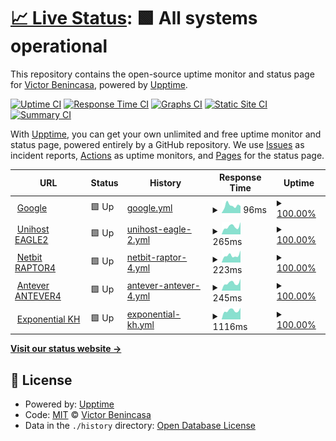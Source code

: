 # [📈 Live Status](https://demo.upptime.js.org): <!--live status--> **🟩 All systems operational**

This repository contains the open-source uptime monitor and status page for [Victor Benincasa](https://br.linkedin.com/in/vbenincasa), powered by [Upptime](https://github.com/upptime/upptime).

[![Uptime CI](https://github.com/vbenincasa/upptime/workflows/Uptime%20CI/badge.svg)](https://github.com/vbenincasa/upptime/actions?query=workflow%3A%22Uptime+CI%22)
[![Response Time CI](https://github.com/vbenincasa/upptime/workflows/Response%20Time%20CI/badge.svg)](https://github.com/vbenincasa/upptime/actions?query=workflow%3A%22Response+Time+CI%22)
[![Graphs CI](https://github.com/vbenincasa/upptime/workflows/Graphs%20CI/badge.svg)](https://github.com/vbenincasa/upptime/actions?query=workflow%3A%22Graphs+CI%22)
[![Static Site CI](https://github.com/vbenincasa/upptime/workflows/Static%20Site%20CI/badge.svg)](https://github.com/vbenincasa/upptime/actions?query=workflow%3A%22Static+Site+CI%22)
[![Summary CI](https://github.com/vbenincasa/upptime/workflows/Summary%20CI/badge.svg)](https://github.com/vbenincasa/upptime/actions?query=workflow%3A%22Summary+CI%22)

With [Upptime](https://upptime.js.org), you can get your own unlimited and free uptime monitor and status page, powered entirely by a GitHub repository. We use [Issues](https://github.com/vbenincasa/upptime/issues) as incident reports, [Actions](https://github.com/vbenincasa/upptime/actions) as uptime monitors, and [Pages](https://demo.upptime.js.org) for the status page.

<!--start: status pages-->
<!-- This summary is generated by Upptime (https://github.com/upptime/upptime) -->
<!-- Do not edit this manually, your changes will be overwritten -->
<!-- prettier-ignore -->
| URL | Status | History | Response Time | Uptime |
| --- | ------ | ------- | ------------- | ------ |
| <img alt="" src="https://icons.duckduckgo.com/ip3/www.google.com.ico" height="13"> [Google](https://www.google.com) | 🟩 Up | [google.yml](https://github.com/vbenincasa/upptime/commits/HEAD/history/google.yml) | <details><summary><img alt="Response time graph" src="./graphs/google/response-time-week.png" height="20"> 96ms</summary><br><a href="https://vbenincasa.github.io/upptime/history/google"><img alt="Response time 112" src="https://img.shields.io/endpoint?url=https%3A%2F%2Fraw.githubusercontent.com%2Fvbenincasa%2Fupptime%2FHEAD%2Fapi%2Fgoogle%2Fresponse-time.json"></a><br><a href="https://vbenincasa.github.io/upptime/history/google"><img alt="24-hour response time 71" src="https://img.shields.io/endpoint?url=https%3A%2F%2Fraw.githubusercontent.com%2Fvbenincasa%2Fupptime%2FHEAD%2Fapi%2Fgoogle%2Fresponse-time-day.json"></a><br><a href="https://vbenincasa.github.io/upptime/history/google"><img alt="7-day response time 96" src="https://img.shields.io/endpoint?url=https%3A%2F%2Fraw.githubusercontent.com%2Fvbenincasa%2Fupptime%2FHEAD%2Fapi%2Fgoogle%2Fresponse-time-week.json"></a><br><a href="https://vbenincasa.github.io/upptime/history/google"><img alt="30-day response time 96" src="https://img.shields.io/endpoint?url=https%3A%2F%2Fraw.githubusercontent.com%2Fvbenincasa%2Fupptime%2FHEAD%2Fapi%2Fgoogle%2Fresponse-time-month.json"></a><br><a href="https://vbenincasa.github.io/upptime/history/google"><img alt="1-year response time 112" src="https://img.shields.io/endpoint?url=https%3A%2F%2Fraw.githubusercontent.com%2Fvbenincasa%2Fupptime%2FHEAD%2Fapi%2Fgoogle%2Fresponse-time-year.json"></a></details> | <details><summary><a href="https://vbenincasa.github.io/upptime/history/google">100.00%</a></summary><a href="https://vbenincasa.github.io/upptime/history/google"><img alt="All-time uptime 100.00%" src="https://img.shields.io/endpoint?url=https%3A%2F%2Fraw.githubusercontent.com%2Fvbenincasa%2Fupptime%2FHEAD%2Fapi%2Fgoogle%2Fuptime.json"></a><br><a href="https://vbenincasa.github.io/upptime/history/google"><img alt="24-hour uptime 100.00%" src="https://img.shields.io/endpoint?url=https%3A%2F%2Fraw.githubusercontent.com%2Fvbenincasa%2Fupptime%2FHEAD%2Fapi%2Fgoogle%2Fuptime-day.json"></a><br><a href="https://vbenincasa.github.io/upptime/history/google"><img alt="7-day uptime 100.00%" src="https://img.shields.io/endpoint?url=https%3A%2F%2Fraw.githubusercontent.com%2Fvbenincasa%2Fupptime%2FHEAD%2Fapi%2Fgoogle%2Fuptime-week.json"></a><br><a href="https://vbenincasa.github.io/upptime/history/google"><img alt="30-day uptime 100.00%" src="https://img.shields.io/endpoint?url=https%3A%2F%2Fraw.githubusercontent.com%2Fvbenincasa%2Fupptime%2FHEAD%2Fapi%2Fgoogle%2Fuptime-month.json"></a><br><a href="https://vbenincasa.github.io/upptime/history/google"><img alt="1-year uptime 99.99%" src="https://img.shields.io/endpoint?url=https%3A%2F%2Fraw.githubusercontent.com%2Fvbenincasa%2Fupptime%2FHEAD%2Fapi%2Fgoogle%2Fuptime-year.json"></a></details>
| <img alt="" src="https://icons.duckduckgo.com/ip3/eagle2.unihostbrasil.com.br.ico" height="13"> [Unihost EAGLE2](http://eagle2.unihostbrasil.com.br) | 🟩 Up | [unihost-eagle-2.yml](https://github.com/vbenincasa/upptime/commits/HEAD/history/unihost-eagle-2.yml) | <details><summary><img alt="Response time graph" src="./graphs/unihost-eagle-2/response-time-week.png" height="20"> 265ms</summary><br><a href="https://vbenincasa.github.io/upptime/history/unihost-eagle-2"><img alt="Response time 269" src="https://img.shields.io/endpoint?url=https%3A%2F%2Fraw.githubusercontent.com%2Fvbenincasa%2Fupptime%2FHEAD%2Fapi%2Funihost-eagle-2%2Fresponse-time.json"></a><br><a href="https://vbenincasa.github.io/upptime/history/unihost-eagle-2"><img alt="24-hour response time 309" src="https://img.shields.io/endpoint?url=https%3A%2F%2Fraw.githubusercontent.com%2Fvbenincasa%2Fupptime%2FHEAD%2Fapi%2Funihost-eagle-2%2Fresponse-time-day.json"></a><br><a href="https://vbenincasa.github.io/upptime/history/unihost-eagle-2"><img alt="7-day response time 265" src="https://img.shields.io/endpoint?url=https%3A%2F%2Fraw.githubusercontent.com%2Fvbenincasa%2Fupptime%2FHEAD%2Fapi%2Funihost-eagle-2%2Fresponse-time-week.json"></a><br><a href="https://vbenincasa.github.io/upptime/history/unihost-eagle-2"><img alt="30-day response time 239" src="https://img.shields.io/endpoint?url=https%3A%2F%2Fraw.githubusercontent.com%2Fvbenincasa%2Fupptime%2FHEAD%2Fapi%2Funihost-eagle-2%2Fresponse-time-month.json"></a><br><a href="https://vbenincasa.github.io/upptime/history/unihost-eagle-2"><img alt="1-year response time 270" src="https://img.shields.io/endpoint?url=https%3A%2F%2Fraw.githubusercontent.com%2Fvbenincasa%2Fupptime%2FHEAD%2Fapi%2Funihost-eagle-2%2Fresponse-time-year.json"></a></details> | <details><summary><a href="https://vbenincasa.github.io/upptime/history/unihost-eagle-2">100.00%</a></summary><a href="https://vbenincasa.github.io/upptime/history/unihost-eagle-2"><img alt="All-time uptime 100.00%" src="https://img.shields.io/endpoint?url=https%3A%2F%2Fraw.githubusercontent.com%2Fvbenincasa%2Fupptime%2FHEAD%2Fapi%2Funihost-eagle-2%2Fuptime.json"></a><br><a href="https://vbenincasa.github.io/upptime/history/unihost-eagle-2"><img alt="24-hour uptime 100.00%" src="https://img.shields.io/endpoint?url=https%3A%2F%2Fraw.githubusercontent.com%2Fvbenincasa%2Fupptime%2FHEAD%2Fapi%2Funihost-eagle-2%2Fuptime-day.json"></a><br><a href="https://vbenincasa.github.io/upptime/history/unihost-eagle-2"><img alt="7-day uptime 100.00%" src="https://img.shields.io/endpoint?url=https%3A%2F%2Fraw.githubusercontent.com%2Fvbenincasa%2Fupptime%2FHEAD%2Fapi%2Funihost-eagle-2%2Fuptime-week.json"></a><br><a href="https://vbenincasa.github.io/upptime/history/unihost-eagle-2"><img alt="30-day uptime 100.00%" src="https://img.shields.io/endpoint?url=https%3A%2F%2Fraw.githubusercontent.com%2Fvbenincasa%2Fupptime%2FHEAD%2Fapi%2Funihost-eagle-2%2Fuptime-month.json"></a><br><a href="https://vbenincasa.github.io/upptime/history/unihost-eagle-2"><img alt="1-year uptime 100.00%" src="https://img.shields.io/endpoint?url=https%3A%2F%2Fraw.githubusercontent.com%2Fvbenincasa%2Fupptime%2FHEAD%2Fapi%2Funihost-eagle-2%2Fuptime-year.json"></a></details>
| <img alt="" src="https://icons.duckduckgo.com/ip3/raptor4.netbit.com.br.ico" height="13"> [Netbit RAPTOR4](http://raptor4.netbit.com.br) | 🟩 Up | [netbit-raptor-4.yml](https://github.com/vbenincasa/upptime/commits/HEAD/history/netbit-raptor-4.yml) | <details><summary><img alt="Response time graph" src="./graphs/netbit-raptor-4/response-time-week.png" height="20"> 223ms</summary><br><a href="https://vbenincasa.github.io/upptime/history/netbit-raptor-4"><img alt="Response time 271" src="https://img.shields.io/endpoint?url=https%3A%2F%2Fraw.githubusercontent.com%2Fvbenincasa%2Fupptime%2FHEAD%2Fapi%2Fnetbit-raptor-4%2Fresponse-time.json"></a><br><a href="https://vbenincasa.github.io/upptime/history/netbit-raptor-4"><img alt="24-hour response time 172" src="https://img.shields.io/endpoint?url=https%3A%2F%2Fraw.githubusercontent.com%2Fvbenincasa%2Fupptime%2FHEAD%2Fapi%2Fnetbit-raptor-4%2Fresponse-time-day.json"></a><br><a href="https://vbenincasa.github.io/upptime/history/netbit-raptor-4"><img alt="7-day response time 223" src="https://img.shields.io/endpoint?url=https%3A%2F%2Fraw.githubusercontent.com%2Fvbenincasa%2Fupptime%2FHEAD%2Fapi%2Fnetbit-raptor-4%2Fresponse-time-week.json"></a><br><a href="https://vbenincasa.github.io/upptime/history/netbit-raptor-4"><img alt="30-day response time 234" src="https://img.shields.io/endpoint?url=https%3A%2F%2Fraw.githubusercontent.com%2Fvbenincasa%2Fupptime%2FHEAD%2Fapi%2Fnetbit-raptor-4%2Fresponse-time-month.json"></a><br><a href="https://vbenincasa.github.io/upptime/history/netbit-raptor-4"><img alt="1-year response time 271" src="https://img.shields.io/endpoint?url=https%3A%2F%2Fraw.githubusercontent.com%2Fvbenincasa%2Fupptime%2FHEAD%2Fapi%2Fnetbit-raptor-4%2Fresponse-time-year.json"></a></details> | <details><summary><a href="https://vbenincasa.github.io/upptime/history/netbit-raptor-4">100.00%</a></summary><a href="https://vbenincasa.github.io/upptime/history/netbit-raptor-4"><img alt="All-time uptime 100.00%" src="https://img.shields.io/endpoint?url=https%3A%2F%2Fraw.githubusercontent.com%2Fvbenincasa%2Fupptime%2FHEAD%2Fapi%2Fnetbit-raptor-4%2Fuptime.json"></a><br><a href="https://vbenincasa.github.io/upptime/history/netbit-raptor-4"><img alt="24-hour uptime 100.00%" src="https://img.shields.io/endpoint?url=https%3A%2F%2Fraw.githubusercontent.com%2Fvbenincasa%2Fupptime%2FHEAD%2Fapi%2Fnetbit-raptor-4%2Fuptime-day.json"></a><br><a href="https://vbenincasa.github.io/upptime/history/netbit-raptor-4"><img alt="7-day uptime 100.00%" src="https://img.shields.io/endpoint?url=https%3A%2F%2Fraw.githubusercontent.com%2Fvbenincasa%2Fupptime%2FHEAD%2Fapi%2Fnetbit-raptor-4%2Fuptime-week.json"></a><br><a href="https://vbenincasa.github.io/upptime/history/netbit-raptor-4"><img alt="30-day uptime 100.00%" src="https://img.shields.io/endpoint?url=https%3A%2F%2Fraw.githubusercontent.com%2Fvbenincasa%2Fupptime%2FHEAD%2Fapi%2Fnetbit-raptor-4%2Fuptime-month.json"></a><br><a href="https://vbenincasa.github.io/upptime/history/netbit-raptor-4"><img alt="1-year uptime 100.00%" src="https://img.shields.io/endpoint?url=https%3A%2F%2Fraw.githubusercontent.com%2Fvbenincasa%2Fupptime%2FHEAD%2Fapi%2Fnetbit-raptor-4%2Fuptime-year.json"></a></details>
| <img alt="" src="https://icons.duckduckgo.com/ip3/antever4.antever.com.br.ico" height="13"> [Antever ANTEVER4](http://antever4.antever.com.br) | 🟩 Up | [antever-antever-4.yml](https://github.com/vbenincasa/upptime/commits/HEAD/history/antever-antever-4.yml) | <details><summary><img alt="Response time graph" src="./graphs/antever-antever-4/response-time-week.png" height="20"> 245ms</summary><br><a href="https://vbenincasa.github.io/upptime/history/antever-antever-4"><img alt="Response time 276" src="https://img.shields.io/endpoint?url=https%3A%2F%2Fraw.githubusercontent.com%2Fvbenincasa%2Fupptime%2FHEAD%2Fapi%2Fantever-antever-4%2Fresponse-time.json"></a><br><a href="https://vbenincasa.github.io/upptime/history/antever-antever-4"><img alt="24-hour response time 193" src="https://img.shields.io/endpoint?url=https%3A%2F%2Fraw.githubusercontent.com%2Fvbenincasa%2Fupptime%2FHEAD%2Fapi%2Fantever-antever-4%2Fresponse-time-day.json"></a><br><a href="https://vbenincasa.github.io/upptime/history/antever-antever-4"><img alt="7-day response time 245" src="https://img.shields.io/endpoint?url=https%3A%2F%2Fraw.githubusercontent.com%2Fvbenincasa%2Fupptime%2FHEAD%2Fapi%2Fantever-antever-4%2Fresponse-time-week.json"></a><br><a href="https://vbenincasa.github.io/upptime/history/antever-antever-4"><img alt="30-day response time 230" src="https://img.shields.io/endpoint?url=https%3A%2F%2Fraw.githubusercontent.com%2Fvbenincasa%2Fupptime%2FHEAD%2Fapi%2Fantever-antever-4%2Fresponse-time-month.json"></a><br><a href="https://vbenincasa.github.io/upptime/history/antever-antever-4"><img alt="1-year response time 277" src="https://img.shields.io/endpoint?url=https%3A%2F%2Fraw.githubusercontent.com%2Fvbenincasa%2Fupptime%2FHEAD%2Fapi%2Fantever-antever-4%2Fresponse-time-year.json"></a></details> | <details><summary><a href="https://vbenincasa.github.io/upptime/history/antever-antever-4">100.00%</a></summary><a href="https://vbenincasa.github.io/upptime/history/antever-antever-4"><img alt="All-time uptime 99.98%" src="https://img.shields.io/endpoint?url=https%3A%2F%2Fraw.githubusercontent.com%2Fvbenincasa%2Fupptime%2FHEAD%2Fapi%2Fantever-antever-4%2Fuptime.json"></a><br><a href="https://vbenincasa.github.io/upptime/history/antever-antever-4"><img alt="24-hour uptime 100.00%" src="https://img.shields.io/endpoint?url=https%3A%2F%2Fraw.githubusercontent.com%2Fvbenincasa%2Fupptime%2FHEAD%2Fapi%2Fantever-antever-4%2Fuptime-day.json"></a><br><a href="https://vbenincasa.github.io/upptime/history/antever-antever-4"><img alt="7-day uptime 100.00%" src="https://img.shields.io/endpoint?url=https%3A%2F%2Fraw.githubusercontent.com%2Fvbenincasa%2Fupptime%2FHEAD%2Fapi%2Fantever-antever-4%2Fuptime-week.json"></a><br><a href="https://vbenincasa.github.io/upptime/history/antever-antever-4"><img alt="30-day uptime 99.96%" src="https://img.shields.io/endpoint?url=https%3A%2F%2Fraw.githubusercontent.com%2Fvbenincasa%2Fupptime%2FHEAD%2Fapi%2Fantever-antever-4%2Fuptime-month.json"></a><br><a href="https://vbenincasa.github.io/upptime/history/antever-antever-4"><img alt="1-year uptime 99.99%" src="https://img.shields.io/endpoint?url=https%3A%2F%2Fraw.githubusercontent.com%2Fvbenincasa%2Fupptime%2FHEAD%2Fapi%2Fantever-antever-4%2Fuptime-year.json"></a></details>
| <img alt="" src="https://icons.duckduckgo.com/ip3/exponentialhost.com.br.ico" height="13"> [Exponential KH](http://exponentialhost.com.br) | 🟩 Up | [exponential-kh.yml](https://github.com/vbenincasa/upptime/commits/HEAD/history/exponential-kh.yml) | <details><summary><img alt="Response time graph" src="./graphs/exponential-kh/response-time-week.png" height="20"> 1116ms</summary><br><a href="https://vbenincasa.github.io/upptime/history/exponential-kh"><img alt="Response time 1426" src="https://img.shields.io/endpoint?url=https%3A%2F%2Fraw.githubusercontent.com%2Fvbenincasa%2Fupptime%2FHEAD%2Fapi%2Fexponential-kh%2Fresponse-time.json"></a><br><a href="https://vbenincasa.github.io/upptime/history/exponential-kh"><img alt="24-hour response time 917" src="https://img.shields.io/endpoint?url=https%3A%2F%2Fraw.githubusercontent.com%2Fvbenincasa%2Fupptime%2FHEAD%2Fapi%2Fexponential-kh%2Fresponse-time-day.json"></a><br><a href="https://vbenincasa.github.io/upptime/history/exponential-kh"><img alt="7-day response time 1116" src="https://img.shields.io/endpoint?url=https%3A%2F%2Fraw.githubusercontent.com%2Fvbenincasa%2Fupptime%2FHEAD%2Fapi%2Fexponential-kh%2Fresponse-time-week.json"></a><br><a href="https://vbenincasa.github.io/upptime/history/exponential-kh"><img alt="30-day response time 1458" src="https://img.shields.io/endpoint?url=https%3A%2F%2Fraw.githubusercontent.com%2Fvbenincasa%2Fupptime%2FHEAD%2Fapi%2Fexponential-kh%2Fresponse-time-month.json"></a><br><a href="https://vbenincasa.github.io/upptime/history/exponential-kh"><img alt="1-year response time 1468" src="https://img.shields.io/endpoint?url=https%3A%2F%2Fraw.githubusercontent.com%2Fvbenincasa%2Fupptime%2FHEAD%2Fapi%2Fexponential-kh%2Fresponse-time-year.json"></a></details> | <details><summary><a href="https://vbenincasa.github.io/upptime/history/exponential-kh">100.00%</a></summary><a href="https://vbenincasa.github.io/upptime/history/exponential-kh"><img alt="All-time uptime 99.96%" src="https://img.shields.io/endpoint?url=https%3A%2F%2Fraw.githubusercontent.com%2Fvbenincasa%2Fupptime%2FHEAD%2Fapi%2Fexponential-kh%2Fuptime.json"></a><br><a href="https://vbenincasa.github.io/upptime/history/exponential-kh"><img alt="24-hour uptime 100.00%" src="https://img.shields.io/endpoint?url=https%3A%2F%2Fraw.githubusercontent.com%2Fvbenincasa%2Fupptime%2FHEAD%2Fapi%2Fexponential-kh%2Fuptime-day.json"></a><br><a href="https://vbenincasa.github.io/upptime/history/exponential-kh"><img alt="7-day uptime 100.00%" src="https://img.shields.io/endpoint?url=https%3A%2F%2Fraw.githubusercontent.com%2Fvbenincasa%2Fupptime%2FHEAD%2Fapi%2Fexponential-kh%2Fuptime-week.json"></a><br><a href="https://vbenincasa.github.io/upptime/history/exponential-kh"><img alt="30-day uptime 99.92%" src="https://img.shields.io/endpoint?url=https%3A%2F%2Fraw.githubusercontent.com%2Fvbenincasa%2Fupptime%2FHEAD%2Fapi%2Fexponential-kh%2Fuptime-month.json"></a><br><a href="https://vbenincasa.github.io/upptime/history/exponential-kh"><img alt="1-year uptime 99.96%" src="https://img.shields.io/endpoint?url=https%3A%2F%2Fraw.githubusercontent.com%2Fvbenincasa%2Fupptime%2FHEAD%2Fapi%2Fexponential-kh%2Fuptime-year.json"></a></details>

<!--end: status pages-->

[**Visit our status website →**](https://demo.upptime.js.org)

## 📄 License

- Powered by: [Upptime](https://github.com/upptime/upptime)
- Code: [MIT](./LICENSE) © [Victor Benincasa](https://br.linkedin.com/in/vbenincasa)
- Data in the `./history` directory: [Open Database License](https://opendatacommons.org/licenses/odbl/1-0/)
